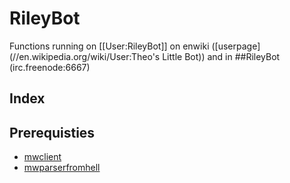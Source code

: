 RileyBot
=======

Functions running on [[User:RileyBot]] on enwiki ([userpage](//en.wikipedia.org/wiki/User:Theo's Little Bot)) and in ##RileyBot (irc.freenode:6667)

Index
----


Prerequisties
----
* [mwclient](http://sourceforge.net/projects/mwclient/)
* [mwparserfromhell](https://github.com/earwig/mwparserfromhell)


